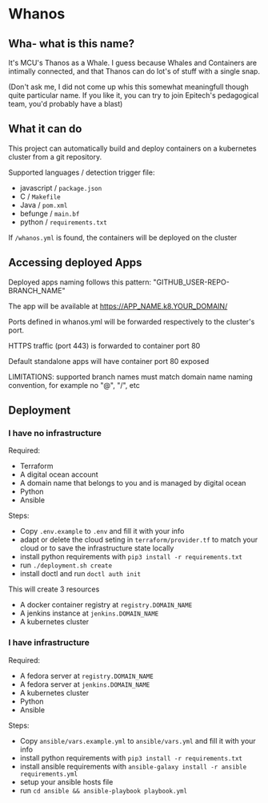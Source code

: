 # Whanos

## Wha- what is this name?

It's MCU's Thanos as a Whale. I guess because Whales and Containers are intimally connected, and that Thanos can do lot's of stuff with a single snap.

(Don't ask me, I did not come up whis this somewhat meaningfull though quite particular name. If you like it, you can try to join Epitech's pedagogical team, you'd probably have a blast)

## What it can do

This project can automatically build and deploy containers on a kubernetes cluster from a git repository.

Supported languages / detection trigger file:
 - javascript / `package.json`
 - C / `Makefile`
 - Java / `pom.xml`
 - befunge / `main.bf`
 - python / `requirements.txt`


If `/whanos.yml` is found, the containers will be deployed on the cluster


## Accessing deployed Apps

Deployed apps naming follows this pattern: "GITHUB_USER-REPO-BRANCH_NAME"

The app will be available at https://APP_NAME.k8.YOUR_DOMAIN/

Ports defined in whanos.yml will be forwarded respectively to the cluster's port.

HTTPS traffic (port 443) is forwarded to container port 80

Default standalone apps will have container port 80 exposed

LIMITATIONS:
supported branch names must match domain name naming convention, for example no "@", "/", etc

## Deployment

### I have no infrastructure

Required:
- Terraform
- A digital ocean account
- A domain name that belongs to you and is managed by digital ocean
- Python
- Ansible

Steps:
 - Copy `.env.example` to `.env` and fill it with your info
 - adapt or delete the cloud seting in `terraform/provider.tf` to match your cloud or to save the infrastructure state locally
 - install python requirements with `pip3 install -r requirements.txt`
 - run `./deployment.sh create`
 - install doctl and run `doctl auth init`

This will create 3 resources
 - A docker container registry at `registry.DOMAIN_NAME`
 - A jenkins instance at `jenkins.DOMAIN_NAME`
 - A kubernetes cluster


### I have infrastructure

Required:
 - A fedora server at `registry.DOMAIN_NAME`
 - A fedora server at `jenkins.DOMAIN_NAME`
 - A kubernetes cluster
 - Python
 - Ansible

Steps:
 - Copy `ansible/vars.example.yml` to `ansible/vars.yml` and fill it with your info
 - install python requirements with `pip3 install -r requirements.txt`
 - install ansible requirements with `ansible-galaxy install -r ansible requirements.yml`
 - setup your ansible hosts file
 - run `cd ansible && ansible-playbook playbook.yml`


